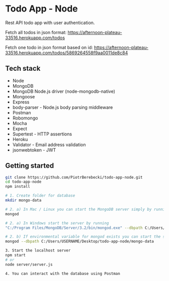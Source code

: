 # Todo App - Node

Rest API todo app with user authentication.

Fetch all todos in json format: https://afternoon-plateau-33516.herokuapp.com/todos

Fetch one todo in json format based on id: https://afternoon-plateau-33516.herokuapp.com/todos/5869264558f9aa0011de8c84

## Tech stack
* Node
* MongoDB
* MongoDB Node.js driver (node-mongodb-native)
* Mongoose
* Express
* body-parser - Node.js body parsing middleware
* Postman
* Robomongo
* Mocha
* Expect
* Supertest - HTTP assertions
* Heroku
* Validator - Email address validation
* jsonwebtoken - JWT

## Getting started

```sh
git clone https://github.com/PiotrBerebecki/todo-app-node.git
cd todo-app-node
npm install

# 1. Create folder for database
mkdir mongo-data

# 2. a) In Mac / Linux you can start the MongoDB server simply by running
mongod

# 2. a) In Windows start the server by running
"C:/Program Files/MongoDB/Server/3.2/bin/mongod.exe" --dbpath C:/Users/USERNAME/Desktop/todo-app-node/mongo-data

# 2. b) If environmental variable for mongod exists you can start the server by running
mongod --dbpath C:/Users/USERNAME/Desktop/todo-app-node/mongo-data

3. Start the localhost server
npm start
# or
node server/server.js

4. You can interact with the database using Postman
```
